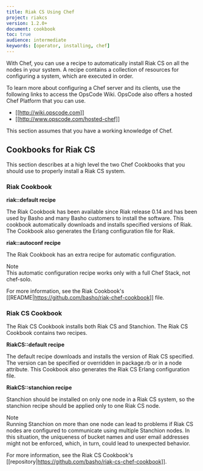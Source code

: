 ```yaml
---
title: Riak CS Using Chef
project: riakcs
version: 1.2.0+
document: cookbook
toc: true
audience: intermediate
keywords: [operator, installing, chef]
---
```


With Chef, you can use a recipe to automatically install Riak CS on all the nodes in your system. A recipe contains a collection of resources for configuring a system, which are executed in order.

To learn more about configuring a Chef server and its clients, use the following links to access the OpsCode Wiki. OpsCode also offers a hosted Chef Platform that you can use.

* [[http://wiki.opscode.com]]
* [[http://www.opscode.com/hosted-chef]]

<div class="note">This section assumes that you have a working knowledge of Chef.</div>

## Cookbooks for Riak CS

This section describes at a high level the two Chef Cookbooks that you should use to properly install a Riak CS system.

### Riak Cookbook

**riak::default recipe**

The Riak Cookbook has been available since Riak release 0.14 and has been used by Basho and many Basho customers to install the software. This cookbook automatically downloads and installs specified versions of Riak. The Cookbook also generates the Erlang configuration file for Riak.

**riak::autoconf recipe**

The Riak Cookbook has an extra recipe for automatic configuration.

<div class="note"><div class="title">Note</div> This automatic configuration recipe works only with a full Chef Stack, not chef-solo.</div>

For more information, see the Riak Cookbook's [[README|https://github.com/basho/riak-chef-cookbook]] file.

### Riak CS Cookbook
The Riak CS Cookbook installs both Riak CS and Stanchion. The Riak CS Cookbook contains two recipes.

**RiakCS::default recipe**

The default recipe downloads and installs the version of Riak CS specified. The version can be specified or overridden in package.rb or in a node attribute. This Cookbook also generates the Riak CS Erlang configuration file.

**RiakCS::stanchion recipe**

Stanchion should be installed on only one node in a Riak CS system, so the stanchion recipe should be applied only to one Riak CS node.

<div class="note"><div class="title">Note</div>Running Stanchion on more than one node can lead to problems if Riak CS nodes are configured to communicate using multiple Stanchion nodes. In this situation, the uniqueness of bucket names and user email addresses might not be enforced, which, in turn, could lead to unexpected behavior.</div>

For more information, see the Riak CS Cookbook's [[repository|https://github.com/basho/riak-cs-chef-cookbook]].
